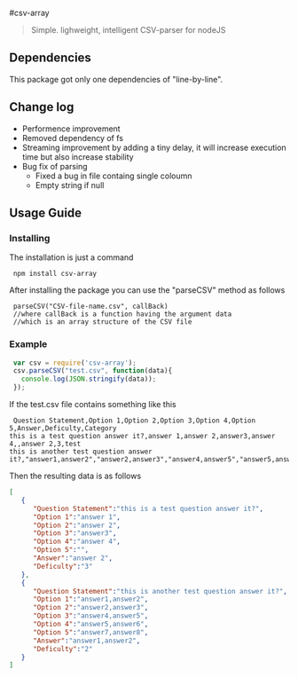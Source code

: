 #csv-array
> Simple. lighweight, intelligent CSV-parser for nodeJS

## Dependencies
This package got only one dependencies of "line-by-line".

## Change log
* Performence improvement
* Removed dependency of fs
* Streaming improvement by adding a tiny delay, it will increase execution time but also increase stability
* Bug fix of parsing
    * Fixed a bug in file containg single coloumn
    * Empty string if null
    
  

## Usage Guide

### Installing

The installation is just a command

```
 npm install csv-array
```

After installing the package you can use the "parseCSV" method as follows
```
 parseCSV("CSV-file-name.csv", callBack)
 //where callBack is a function having the argument data 
 //which is an array structure of the CSV file
```
### Example

```javascript
 var csv = require('csv-array');
 csv.parseCSV("test.csv", function(data){
   console.log(JSON.stringify(data));
 });
``` 
If the test.csv file contains something like this

```
 Question Statement,Option 1,Option 2,Option 3,Option 4,Option 5,Answer,Deficulty,Category
this is a test question answer it?,answer 1,answer 2,answer3,answer 4,,answer 2,3,test
this is another test question answer it?,"answer1,answer2","answer2,answer3","answer4,answer5","answer5,answer6","answer7,answer8","answer1,answer2",2,test
```

Then the resulting data is as follows
```json
[  
   {  
      "Question Statement":"this is a test question answer it?",
      "Option 1":"answer 1",
      "Option 2":"answer 2",
      "Option 3":"answer3",
      "Option 4":"answer 4",
      "Option 5":"",
      "Answer":"answer 2",
      "Deficulty":"3"
   },
   {  
      "Question Statement":"this is another test question answer it?",
      "Option 1":"answer1,answer2",
      "Option 2":"answer2,answer3",
      "Option 3":"answer4,answer5",
      "Option 4":"answer5,answer6",
      "Option 5":"answer7,answer8",
      "Answer":"answer1,answer2",
      "Deficulty":"2"
   }
]
```
